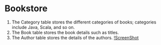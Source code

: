 Bookstore
=========
1. The Category table stores the different categories of books; categories include Java, Scala, and so on.
2. The Book table stores the book details such as titles.
3. The Author table stores the details of the authors.
[!ScreenShot](https://avatars0.githubusercontent.com/u/5487100?u=71f6c71e9242c849e07da31ea889e976024b19f8&s=140)
